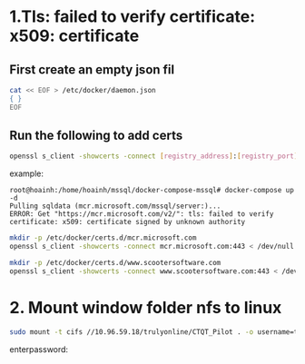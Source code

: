 # 1.Tls: failed to verify certificate: x509: certificate 
## First create an empty json fil
```bash
cat << EOF > /etc/docker/daemon.json
{ }
EOF
```
## Run the following to add certs
```bash
openssl s_client -showcerts -connect [registry_address]:[registry_port] < /dev/null | sed -ne '/-BEGIN CERTIFICATE-/,/-END CERTIFICATE-/p' > /etc/docker/certs.d/[registry_address]/ca.crt
```
example:
```log
root@hoainh:/home/hoainh/mssql/docker-compose-mssql# docker-compose up -d
Pulling sqldata (mcr.microsoft.com/mssql/server:)...
ERROR: Get "https://mcr.microsoft.com/v2/": tls: failed to verify certificate: x509: certificate signed by unknown authority
```
```bash
mkdir -p /etc/docker/certs.d/mcr.microsoft.com
openssl s_client -showcerts -connect mcr.microsoft.com:443 < /dev/null | sed -ne '/-BEGIN CERTIFICATE-/,/-END CERTIFICATE-/p' > /etc/docker/certs.d/mcr.microsoft.com/ca.crt
```
```bash
mkdir -p /etc/docker/certs.d/www.scootersoftware.com
openssl s_client -showcerts -connect www.scootersoftware.com:443 < /dev/null | sed -ne '/-BEGIN CERTIFICATE-/,/-END CERTIFICATE-/p' > /etc/docker/certs.d/www.scootersoftware.com/ca.crt
```

# 2. Mount window folder nfs to linux
```bash
sudo mount -t cifs //10.96.59.18/trulyonline/CTQT_Pilot . -o username=trulyonline
```
enterpassword:
 
# 
